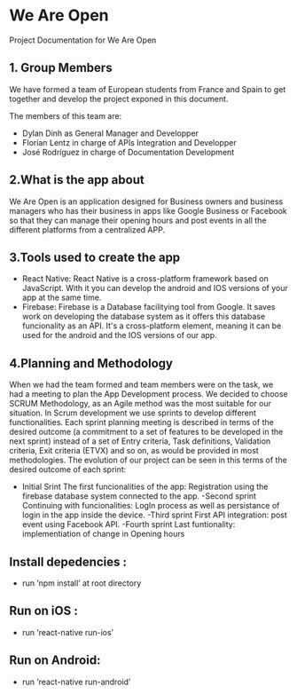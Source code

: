 # We Are Open
Project Documentation for We Are Open

## 1. Group Members

We have formed a team of European students from France and Spain to get together and develop the project exponed in this document.

The members of this team are: 
  - Dylan Dinh as General Manager and Developper
  - Florian Lentz in charge of APIs Integration and Developper
  - José Rodríguez in charge of Documentation Development

## 2.What is the app about

We Are Open is an application designed for Business owners and business managers who has their business in apps like Google Business or Facebook so that they can manage their opening hours and post events in all the different platforms from a centralized APP. 

## 3.Tools used to create the app

  - React Native: React Native is a cross-platform framework based on JavaScript. With it you can develop the android and IOS versions of your app at the same time.
  - Firebase: Firebase is a Database facilitying tool from Google. It saves work on developing the database system as it offers this database funcionality as an API. It's a cross-platform element, meaning it can be used for the android and the IOS versions of our app.

## 4.Planning and Methodology

When we had the team formed and team members were on the task, we had a meeting to plan the App Development process. We decided to choose SCRUM Methodology, as an Agile method was the most suitable for our situation. 
In Scrum development we use sprints to develop different functionalities. Each sprint planning meeting is described in terms of the desired outcome (a commitment to a set of features to be developed in the next sprint) instead of a set of Entry criteria, Task definitions, Validation criteria, Exit criteria (ETVX) and so on, as would be provided in most methodologies. The evolution of our project can be seen in this terms of the desired outcome of each sprint:
  - Initial Srint 
  The first funcionalities of the app: Registration using the firebase database system connected to the app.
  -Second sprint
  Continuing with funcionalities: LogIn process as well as persistance of login in the app inside the device.
  -Third sprint
  First API integration: post event using Facebook API.
  -Fourth sprint
  Last funtionality: implementiation of change in Opening hours

## Install depedencies :
  - run ’npm install’ at root directory
  
## Run on iOS :
  - run ’react-native run-ios’
  
## Run on Android:
  - run ’react-native run-android’
